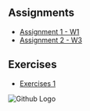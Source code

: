 
## Assignments
- [Assignment 1 - W1](W1_Assignment.html)
- [Assignment 2 - W3](W3_Assignment.html)

## Exercises
- [Exercises 1](W1_Exercises.html)

![Github Logo](https://github.githubassets.com/images/modules/open_graph/github-mark.png)